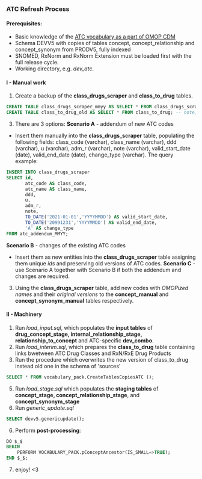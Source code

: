 ### ATC Refresh Process ###

#### Prerequisites: ####
* Basic knowledge of the [ATC vocabulary as a part of OMOP CDM](https://www.ohdsi.org/web/wiki/doku.php?id=documentation:vocabulary:atc)
* Schema DEVV5 with copies of tables concept, concept_relationship and concept_synonym from PRODV5, fully indexed
* SNOMED, RxNorm and RxNorm Extension must be loaded first with the full release cycle.
* Working directory, e.g. *dev_atc*.

#### I - Manual work ####
1. Create a backup of the **class_drugs_scraper** and **class_to_drug** tables. 
```sql
CREATE TABLE class_drugs_scraper_mmyy AS SELECT * FROM class_drugs_scraper;
CREATE TABLE class_to_drug_old AS SELECT * FROM class_to_drug; -- note, that postfix '_old' is obligatory to add, because it is used in further steps.
```
3. There are 3 options:
**Scenario A** - addendum of new ATC codes
- Insert them manually into the **class_drugs_scraper** table, populating the following fields: class_code (varchar), class_name (varchar), ddd (varchar), u (varchar), adm_r (varchar), note (varchar), valid_start_date (date), valid_end_date (date), change_type (varchar). The query example:
```sql
INSERT INTO class_drugs_scraper
SELECT id,
       atc_code AS class_code,
       atc_name AS class_name,
       ddd,
       u,
       adm_r,
       note,
       TO_DATE('2021-01-01','YYYYMMDD') AS valid_start_date,
       TO_DATE('20991231','YYYYMMDD') AS valid_end_date,
       'A' AS change_type
FROM atc_addendum_MMYY;
```
**Scenario B** - changes of the existing ATC codes 
- Insert them as new entities into the **class_drugs_scraper** table assigning them unique *ids* and preserving old versions of ATC codes.
**Scenario C** - use Scenario A together with Scenario B if both the addendum and changes are required.

3. Using the **class_drugs_scraper** table, add new codes with _OMOPized names_ and their *original versions* to the **concept_manual** and **concept_synonym_manual** tables respectively.

#### II - Machinery ####
1. Run *load_input.sql*, which populates the **input tables** of **drug_concept_stage, internal_relationship_stage, relationship_to_concept** and ATC-specific **dev_combo**.
2. Run *load_interim.sql*, which prepares the **class_to_drug** table containing links bwetween ATC Drug Classes and RxN/RxE Drug Products
3. Run the procedure which overwrites the new version of class_to_drug instead old one in the schema of 'sources'
```sql
SELECT * FROM vocabulary_pack.CreateTablesCopiesATC ();
```
5. Run *load_stage.sql* which populates the **staging tables** of **concept_stage, concept_relationship_stage**, and **concept_synonym_stage**
6. Run *generic_update.sql*
```sql
SELECT devv5.genericupdate();
```
6. Perform **post-processing**:
```sql
DO $_$
BEGIN
	PERFORM VOCABULARY_PACK.pConceptAncestor(IS_SMALL=>TRUE);
END $_$;
```
7. enjoy! <3

